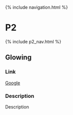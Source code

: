 {% include navigation.html %}

# P2

{% include p2_nav.html %}

## Glowing

### Link

[Google](https://www.google.com/)

### Description

Description
